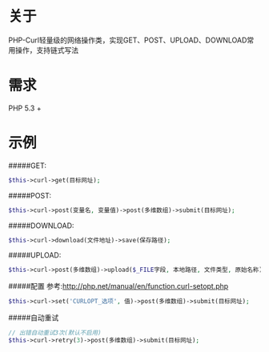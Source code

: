 # 关于
PHP-Curl轻量级的网络操作类，实现GET、POST、UPLOAD、DOWNLOAD常用操作，支持链式写法

# 需求
PHP 5.3 +

# 示例

#####GET:
```php
$this->curl->get(目标网址);
```


#####POST:
```php
$this->curl->post(变量名, 变量值)->post(多维数组)->submit(目标网址);
```


#####DOWNLOAD:
```php
$this->curl->download(文件地址)->save(保存路径);
```


#####UPLOAD:
```php
$this->curl->post(多维数组)->upload($_FILE字段, 本地路径, 文件类型, 原始名称)->submit(目标网址);
```


#####配置
参考:http://php.net/manual/en/function.curl-setopt.php
```php
$this->curl->set('CURLOPT_选项', 值)->post(多维数组)->submit(目标网址);
```

#####自动重试
```php
// 出错自动重试3次(默认不启用)
$this->curl->retry(3)->post(多维数组)->submit(目标网址);
```
